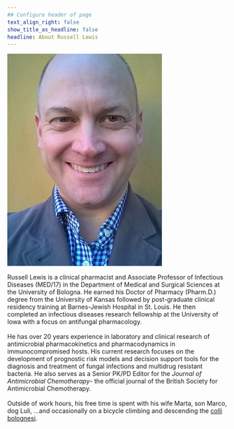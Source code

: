 ```yaml
---
## Configure header of page
text_align_right: false
show_title_as_headline: false
headline: About Russell Lewis
---
```


<!-- this is a subheadline -->

![](RLEWIS.jpg)

Russell Lewis is a clinical pharmacist and Associate Professor of Infectious Diseases (MED/17) in the Department of Medical and Surgical Sciences at the University of Bologna. He earned his Doctor of Pharmacy (Pharm.D.) degree from the University of Kansas followed by post-graduate clinical residency training at Barnes-Jewish Hospital in St. Louis. He then completed an infectious diseases research fellowship at the University of Iowa with a focus on antifungal pharmacology. <br> <br> He has over 20 years experience in laboratory and clinical research of antimicrobial pharmacokinetics and pharmacodynamics in immunocompromised hosts. His current research focuses on the development of prognostic risk models and decision support tools for the diagnosis and treatment of fungal infections and multidrug resistant bacteria. He also serves as a Senior PK/PD Editor for the *Journal of Antimicrobial Chemotherapy*- the official journal of the British Society for Antimicrobial Chemotherapy.<br> <br> Outside of work hours, his free time is spent with his wife Marta, son Marco, dog Luli, ...and occasionally on a bicycle climbing and descending the [colli bolognesi](https://collibologna.it).
